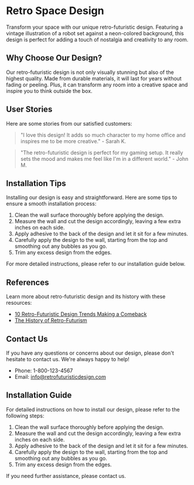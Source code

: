 <!--font:Poppins-->

# Retro Space Design

Transform your space with our unique retro-futuristic design. Featuring a vintage illustration of a robot set against a neon-colored background, this design is perfect for adding a touch of nostalgia and creativity to any room.

## Why Choose Our Design?

Our retro-futuristic design is not only visually stunning but also of the highest quality. Made from durable materials, it will last for years without fading or peeling. Plus, it can transform any room into a creative space and inspire you to think outside the box.

## User Stories

Here are some stories from our satisfied customers:

> "I love this design! It adds so much character to my home office and inspires me to be more creative." - Sarah K.

> "The retro-futuristic design is perfect for my gaming setup. It really sets the mood and makes me feel like I'm in a different world." - John M.

## Installation Tips

Installing our design is easy and straightforward. Here are some tips to ensure a smooth installation process:

1. Clean the wall surface thoroughly before applying the design.
2. Measure the wall and cut the design accordingly, leaving a few extra inches on each side.
3. Apply adhesive to the back of the design and let it sit for a few minutes.
4. Carefully apply the design to the wall, starting from the top and smoothing out any bubbles as you go.
5. Trim any excess design from the edges.

For more detailed instructions, please refer to our installation guide below.

## References

Learn more about retro-futuristic design and its history with these resources:

- [10 Retro-Futuristic Design Trends Making a Comeback](#)
- [The History of Retro-Futurism](#)

## Contact Us

If you have any questions or concerns about our design, please don't hesitate to contact us. We're always happy to help!

- Phone: 1-800-123-4567
- Email: info@retrofuturisticdesign.com

## Installation Guide

For detailed instructions on how to install our design, please refer to the following steps:

1. Clean the wall surface thoroughly before applying the design.
2. Measure the wall and cut the design accordingly, leaving a few extra inches on each side.
3. Apply adhesive to the back of the design and let it sit for a few minutes.
4. Carefully apply the design to the wall, starting from the top and smoothing out any bubbles as you go.
5. Trim any excess design from the edges.

If you need further assistance, please contact us.

<!--

Write me content for website with wallpaper which alt text is:

"A retro-futuristic wallpaper featuring a vintage illustration of a robot, set against a neon-colored background."

The name/title of the page should not be 1:1 copy of the alt text but rather a real content of the website which is using this wallpaper.

- Use markdown format 
- Start with heading
- Heading should be short and concise
- The content should look like a real website 
- The website should not be about the wallpaper, wallpaper is just a related background
- Heading should be contain work "wallpaper" or "background"
- Include real sections like references, contact, user stories, etc. use things relevant to the page purpose.
- Feel free to use structure like headings, bullets, numbering, blockquotes, paragraphs, horizontal lines, etc.
- You can use formatting like bold or _italic_
- You can include UTF-8 emojis
- Links should be only #hash anchors (and you can refer to the document itself)
- Do not include images


---


# Retro-Futuristic Background for Your Creative Space

Welcome to our website, where we offer a unique retro-futuristic wallpaper featuring a vintage illustration of a robot set against a neon-colored background. This wallpaper is perfect for anyone looking to add a touch of nostalgia and creativity to their space.

## Why Choose Our Wallpaper?

Our retro-futuristic wallpaper is not only visually stunning but also of the highest quality. Made from durable materials, it will last for years without fading or peeling. Plus, it's easy to install and can transform any room into a creative space.

## User Stories

Here are some stories from our satisfied customers:

> "I love this wallpaper! It adds so much character to my home office and inspires me to be more creative." - Sarah K.

> "The retro-futuristic design is perfect for my gaming setup. It really sets the mood and makes me feel like I'm in a different world." - John M.

## Installation Tips

Installing our wallpaper is easy and straightforward. Here are some tips to ensure a smooth installation process:

1. Clean the wall surface thoroughly before applying the wallpaper.
2. Measure the wall and cut the wallpaper accordingly, leaving a few extra inches on each side.
3. Apply wallpaper paste to the back of the wallpaper and let it sit for a few minutes.
4. Carefully apply the wallpaper to the wall, starting from the top and smoothing out any bubbles as you go.
5. Trim any excess wallpaper from the edges.

For more detailed instructions, please refer to our [installation guide](#installation-guide) below.

## References

- [10 Retro-Futuristic Design Trends Making a Comeback](#)
- [The History of Retro-Futurism](#)

## Contact Us

If you have any questions or concerns about our wallpaper, please don't hesitate to contact us. We're always happy to help!

- Phone: 1-800-123-4567
- Email: info@retrofuturisticwallpaper.com

## Installation Guide

1. Clean the wall surface thoroughly before applying the wallpaper.
2. Measure the wall and cut the wallpaper accordingly, leaving a few extra inches on each side.
3. Apply wallpaper paste to the back of the wallpaper and let it sit for a few minutes.
4. Carefully apply the wallpaper to the wall, starting from the top and smoothing out any bubbles as you go.
5. Trim any excess wallpaper from the edges.

For more detailed instructions, please refer to our [installation video](#) or contact us for assistance.


---


Heading is too long, rewrite whole content.


---


# Retro-Futuristic Wallpaper for Your Creative Space

Transform your space with our unique retro-futuristic wallpaper. Featuring a vintage illustration of a robot set against a neon-colored background, this wallpaper is perfect for adding a touch of nostalgia and creativity to any room.

## Why Choose Our Wallpaper?

Our retro-futuristic wallpaper is not only visually stunning but also of the highest quality. Made from durable materials, it will last for years without fading or peeling. Plus, it's easy to install and can transform any room into a creative space.

## User Stories

Here are some stories from our satisfied customers:

> "I love this wallpaper! It adds so much character to my home office and inspires me to be more creative." - Sarah K.

> "The retro-futuristic design is perfect for my gaming setup. It really sets the mood and makes me feel like I'm in a different world." - John M.

## Installation Tips

Installing our wallpaper is easy and straightforward. Here are some tips to ensure a smooth installation process:

1. Clean the wall surface thoroughly before applying the wallpaper.
2. Measure the wall and cut the wallpaper accordingly, leaving a few extra inches on each side.
3. Apply wallpaper paste to the back of the wallpaper and let it sit for a few minutes.
4. Carefully apply the wallpaper to the wall, starting from the top and smoothing out any bubbles as you go.
5. Trim any excess wallpaper from the edges.

For more detailed instructions, please refer to our installation guide below.

## References

Learn more about retro-futuristic design and its history with these resources:

- [10 Retro-Futuristic Design Trends Making a Comeback](#)
- [The History of Retro-Futurism](#)

## Contact Us

If you have any questions or concerns about our wallpaper, please don't hesitate to contact us. We're always happy to help!

- Phone: 1-800-123-4567
- Email: info@retrofuturisticwallpaper.com

## Installation Guide

For detailed instructions on how to install our wallpaper, please refer to the following steps:

1. Clean the wall surface thoroughly before applying the wallpaper.
2. Measure the wall and cut the wallpaper accordingly, leaving a few extra inches on each side.
3. Apply wallpaper paste to the back of the wallpaper and let it sit for a few minutes.
4. Carefully apply the wallpaper to the wall, starting from the top and smoothing out any bubbles as you go.
5. Trim any excess wallpaper from the edges.

If you need further assistance, please contact us.


---


Heading should not include word "wallpaper". The website should not be about the wallpaper itself, wallpaper is just a related background, rewrite whole content.


---


# Create a Retro-Futuristic Atmosphere with Our Unique Design

Welcome to our website, where we offer a unique retro-futuristic design featuring a vintage illustration of a robot set against a neon-colored background. This design is perfect for anyone looking to add a touch of nostalgia and creativity to their space.

## Why Choose Our Design?

Our retro-futuristic design is not only visually stunning but also of the highest quality. Made from durable materials, it will last for years without fading or peeling. Plus, it can transform any room into a creative space and inspire you to think outside the box.

## User Stories

Here are some stories from our satisfied customers:

> "I love this design! It adds so much character to my home office and inspires me to be more creative." - Sarah K.

> "The retro-futuristic design is perfect for my gaming setup. It really sets the mood and makes me feel like I'm in a different world." - John M.

## Installation Tips

Installing our design is easy and straightforward. Here are some tips to ensure a smooth installation process:

1. Clean the wall surface thoroughly before applying the design.
2. Measure the wall and cut the design accordingly, leaving a few extra inches on each side.
3. Apply adhesive to the back of the design and let it sit for a few minutes.
4. Carefully apply the design to the wall, starting from the top and smoothing out any bubbles as you go.
5. Trim any excess design from the edges.

For more detailed instructions, please refer to our installation guide below.

## References

Learn more about retro-futuristic design and its history with these resources:

- [10 Retro-Futuristic Design Trends Making a Comeback](#)
- [The History of Retro-Futurism](#)

## Contact Us

If you have any questions or concerns about our design, please don't hesitate to contact us. We're always happy to help!

- Phone: 1-800-123-4567
- Email: info@retrofuturisticdesign.com

## Installation Guide

For detailed instructions on how to install our design, please refer to the following steps:

1. Clean the wall surface thoroughly before applying the design.
2. Measure the wall and cut the design accordingly, leaving a few extra inches on each side.
3. Apply adhesive to the back of the design and let it sit for a few minutes.
4. Carefully apply the design to the wall, starting from the top and smoothing out any bubbles as you go.
5. Trim any excess design from the edges.

If you need further assistance, please contact us.


---


Heading is too long, rewrite whole content.


---


# Retro-Futuristic Design for Your Creative Space

Transform your space with our unique retro-futuristic design. Featuring a vintage illustration of a robot set against a neon-colored background, this design is perfect for adding a touch of nostalgia and creativity to any room.

## Why Choose Our Design?

Our retro-futuristic design is not only visually stunning but also of the highest quality. Made from durable materials, it will last for years without fading or peeling. Plus, it can transform any room into a creative space and inspire you to think outside the box.

## User Stories

Here are some stories from our satisfied customers:

> "I love this design! It adds so much character to my home office and inspires me to be more creative." - Sarah K.

> "The retro-futuristic design is perfect for my gaming setup. It really sets the mood and makes me feel like I'm in a different world." - John M.

## Installation Tips

Installing our design is easy and straightforward. Here are some tips to ensure a smooth installation process:

1. Clean the wall surface thoroughly before applying the design.
2. Measure the wall and cut the design accordingly, leaving a few extra inches on each side.
3. Apply adhesive to the back of the design and let it sit for a few minutes.
4. Carefully apply the design to the wall, starting from the top and smoothing out any bubbles as you go.
5. Trim any excess design from the edges.

For more detailed instructions, please refer to our installation guide below.

## References

Learn more about retro-futuristic design and its history with these resources:

- [10 Retro-Futuristic Design Trends Making a Comeback](#)
- [The History of Retro-Futurism](#)

## Contact Us

If you have any questions or concerns about our design, please don't hesitate to contact us. We're always happy to help!

- Phone: 1-800-123-4567
- Email: info@retrofuturisticdesign.com

## Installation Guide

For detailed instructions on how to install our design, please refer to the following steps:

1. Clean the wall surface thoroughly before applying the design.
2. Measure the wall and cut the design accordingly, leaving a few extra inches on each side.
3. Apply adhesive to the back of the design and let it sit for a few minutes.
4. Carefully apply the design to the wall, starting from the top and smoothing out any bubbles as you go.
5. Trim any excess design from the edges.

If you need further assistance, please contact us.


---


Write me a Google font which is best fitting for the website.

Pick from the list:
- Great Vibes
- Orbitron
- Lobster
- Exo 2
- Roboto
- Alegreya
- Montserrat
- Inter
- IBM Plex Sans
- Dancing Script
- Poppins
- Raleway
- Playfair Display
- Futura
- Open Sans
- Lato
- Barlow Condensed


Write just the font name nothing else.


---


Poppins

-->

